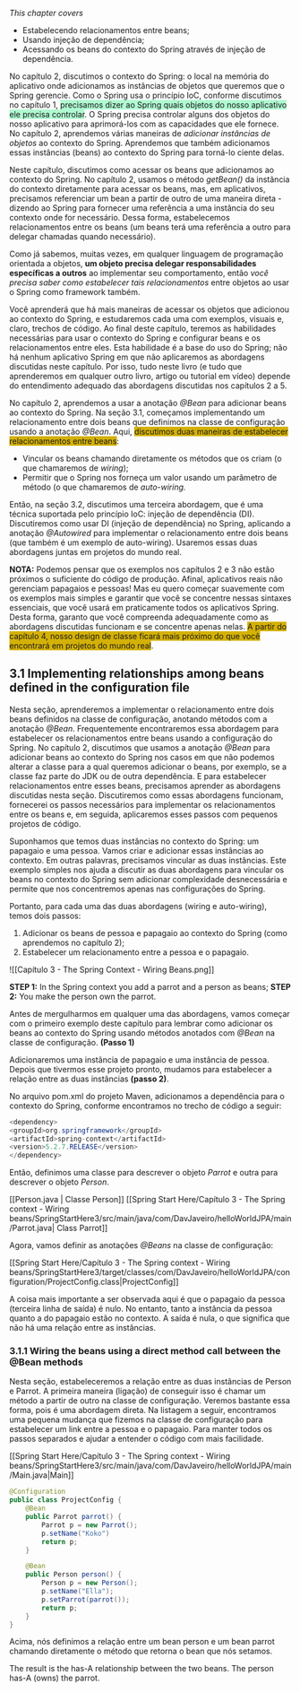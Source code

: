 *This chapter covers*
- Estabelecendo relacionamentos entre beans;
- Usando injeção de dependência;
- Acessando os beans do contexto do Spring através de injeção de dependência.

No capítulo 2, discutimos o contexto do Spring: o local na memória do aplicativo onde adicionamos as instâncias de objetos que queremos que o Spring gerencie. Como o Spring usa o princípio IoC, conforme discutimos no capítulo 1, <span style="background:#affad1">precisamos dizer ao Spring quais objetos do nosso aplicativo ele precisa controlar</span>. O Spring precisa controlar alguns dos objetos do nosso aplicativo para aprimorá-los com as capacidades que ele fornece. No capítulo 2, aprendemos várias maneiras de *adicionar instâncias de objetos* ao contexto do Spring. Aprendemos que também adicionamos essas instâncias (beans) ao contexto do Spring para torná-lo ciente delas.

Neste capítulo, discutimos como acessar os beans que adicionamos ao contexto do Spring. No capítulo 2, usamos o método *getBean()* da instância do contexto diretamente para acessar os beans, mas, em aplicativos, precisamos referenciar um bean a partir de outro de uma maneira direta - dizendo ao Spring para fornecer uma referência a uma instância do seu contexto onde for necessário. Dessa forma, estabelecemos relacionamentos entre os beans (um beans terá uma referência a outro para delegar chamadas quando necessário). 

Como já sabemos, muitas vezes, em qualquer linguagem de programação orientada a objetos, **um objeto precisa delegar responsabilidades específicas a outros** ao implementar seu comportamento, então *você precisa saber como estabelecer tais relacionamentos* entre objetos ao usar o Spring como framework também. 

Você aprenderá que há mais maneiras de acessar os objetos que adicionou ao contexto do Spring, e estudaremos cada uma com exemplos, visuais e, claro, trechos de código. Ao final deste capítulo, teremos as habilidades necessárias para usar o contexto do Spring e configurar beans e os relacionamentos entre eles. Esta habilidade é a base do uso do Spring; não há nenhum aplicativo Spring em que não aplicaremos as abordagens discutidas neste capítulo. Por isso, tudo neste livro (e tudo que aprenderemos em qualquer outro livro, artigo ou tutorial em vídeo) depende do entendimento adequado das abordagens discutidas nos capítulos 2 a 5.

No capítulo 2, aprendemos a usar a anotação *@Bean* para adicionar beans ao contexto do Spring. Na seção 3.1, começamos implementando um relacionamento entre dois beans que definimos na classe de configuração usando a anotação *@Bean*. Aqui, <span style="background:#d4b106">discutimos duas maneiras de estabelecer relacionamentos entre beans</span>:

- Vincular os beans chamando diretamente os métodos que os criam (o que chamaremos de *wiring*);
- Permitir que o Spring nos forneça um valor usando um parâmetro de método (o que chamaremos de *auto-wiring.*

Então, na seção 3.2, discutimos uma terceira abordagem, que é uma técnica suportada pelo princípio IoC: injeção de dependência (DI). Discutiremos como usar DI (injeção de dependência) no Spring, aplicando a anotação *@Autowired* para implementar o relacionamento entre dois beans (que também é um exemplo de auto-wiring). Usaremos essas duas abordagens juntas em projetos do mundo real.

**NOTA:** Podemos pensar que os exemplos nos capítulos 2 e 3 não estão próximos o suficiente do código de produção. Afinal, aplicativos reais não gerenciam papagaios e pessoas! Mas eu quero começar suavemente com os exemplos mais simples e garantir que você se concentre nessas sintaxes essenciais, que você usará em praticamente todos os aplicativos Spring. Desta forma, garanto que você compreenda adequadamente como as abordagens discutidas funcionam e se concentre apenas nelas. <span style="background:#d4b106">A partir do capítulo 4, nosso design de classe ficará mais próximo do que você encontrará em projetos do mundo real</span>.


## 3.1 Implementing relationships among beans defined in the configuration file

Nesta seção, aprenderemos a implementar o relacionamento entre dois beans definidos na classe de configuração, anotando métodos com a anotação *@Bean*. Frequentemente encontraremos essa abordagem para estabelecer os relacionamentos entre beans usando a configuração do Spring. No capítulo 2, discutimos que usamos a anotação *@Bean* para adicionar beans ao contexto do Spring nos casos em que não podemos alterar a classe para a qual queremos adicionar o beans, por exemplo, se a classe faz parte do JDK ou de outra dependência. E para estabelecer relacionamentos entre esses beans, precisamos aprender as abordagens discutidas nesta seção. Discutiremos como essas abordagens funcionam, fornecerei os passos necessários para implementar os relacionamentos entre os beans e, em seguida, aplicaremos esses passos com pequenos projetos de código.

Suponhamos que temos duas instâncias no contexto do Spring: um papagaio e uma pessoa. Vamos criar e adicionar essas instâncias ao contexto. Em outras palavras, precisamos vincular as duas instâncias. Este exemplo simples nos ajuda a discutir as duas abordagens para vincular os beans no contexto do Spring sem adicionar complexidade desnecessária e permite que nos concentremos apenas nas configurações do Spring.

Portanto, para cada uma das duas abordagens (wiring e auto-wiring), temos dois passos:
1. Adicionar os beans de pessoa e papagaio ao contexto do Spring (como aprendemos no capítulo 2);
2. Estabelecer um relacionamento entre a pessoa e o papagaio. 

![[Capítulo 3 - The Spring Context - Wiring Beans.png]]

**STEP 1:** In the Spring context you add a parrot and a person as beans;
**STEP 2:** You make the person own the parrot.

Antes de mergulharmos em qualquer uma das abordagens, vamos começar com o primeiro exemplo deste capítulo para lembrar como adicionar os beans ao contexto do Spring usando métodos anotados com *@Bean* na classe de configuração. **(Passo 1)**

Adicionaremos uma instância de papagaio e uma instância de pessoa. Depois que tivermos esse projeto pronto, mudamos para estabelecer a relação entre as duas instâncias **(passo 2)**. 

No arquivo pom.xml do projeto Maven, adicionamos a dependência para o contexto do Spring, conforme encontramos no trecho de código a seguir:

```java
<dependency>
<groupId>org.springframework</groupId>
<artifactId>spring-context</artifactId>
<version>5.2.7.RELEASE</version>
</dependency>
```
Então, definimos uma classe para descrever o objeto *Parrot* e outra para descrever o objeto *Person*. 

[[Person.java | Classe Person]]
[[Spring Start Here/Capítulo 3 - The Spring context - Wiring beans/SpringStartHere3/src/main/java/com/DavJaveiro/helloWorldJPA/main/Parrot.java| Class Parrot]]

Agora, vamos definir as anotações *@Beans* na classe de configuração:

[[Spring Start Here/Capítulo 3 - The Spring context - Wiring beans/SpringStartHere3/target/classes/com/DavJaveiro/helloWorldJPA/configuration/ProjectConfig.class|ProjectConfig]]

 A coisa mais importante a ser observada aqui é que o papagaio da pessoa (terceira linha de saída) é nulo. No entanto, tanto a instância da pessoa quanto a do papagaio estão no contexto. A saída é nula, o que significa que não há uma relação entre as instâncias.

### 3.1.1 Wiring the beans using a direct method call between the @Bean methods

Nesta seção, estabeleceremos a relação entre as duas instâncias de Person e Parrot. A primeira maneira (ligação) de conseguir isso é chamar um método a partir de outro na classe de configuração. Veremos bastante essa forma, pois é uma abordagem direta. Na listagem a seguir, encontramos uma pequena mudança que fizemos na classe de configuração para estabelecer um link entre a pessoa e o papagaio. Para manter todos os passos separados e ajudar a entender o código com mais facilidade.

[[Spring Start Here/Capítulo 3 - The Spring context - Wiring beans/SpringStartHere3/src/main/java/com/DavJaveiro/helloWorldJPA/main/Main.java|Main]]

```java
@Configuration
public class ProjectConfig {
	@Bean
	public Parrot parrot() {
		Parrot p = new Parrot();
		p.setName("Koko")
		return p;
	}

	@Bean
	public Person person() {
		Person p = new Person();
		p.setName("Ella");
		p.setParrot(parrot());
		return p;
	}
}
```

Acima, nós definimos a relação entre um bean person e um bean parrot chamando diretamente o método que retorna o bean que nós setamos.

The result is the has-A relationship between the two beans. The person has-A (owns) the parrot.

